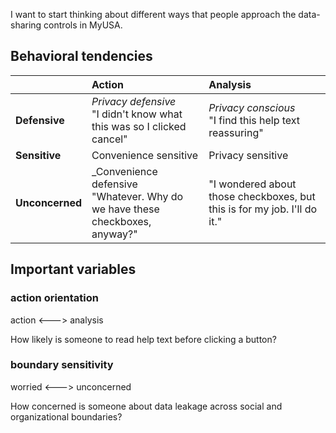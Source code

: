 I want to start thinking about different ways that people approach the data-sharing controls in MyUSA.

## Behavioral tendencies

|&nbsp;|Action | Analysis |
|:----------|:----------|:----------|
|**Defensive**| _Privacy defensive_ <br> "I didn't know what this was so I clicked cancel" | _Privacy conscious_ <br> "I find this help text reassuring" |
|**Sensitive** |Convenience sensitive |Privacy sensitive|
|**Unconcerned**| _Convenience defensive <br> "Whatever. Why do we have these checkboxes, anyway?" |  "I wondered about those checkboxes, but this is for my job. I'll do it."|
 

## Important variables
### **action orientation** 
action <---> analysis

How likely is someone to read help text before clicking a button?

### **boundary sensitivity** 
worried  <---> unconcerned

How concerned is someone about data leakage across social and organizational boundaries?


